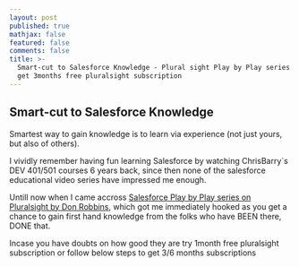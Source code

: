 ```yaml
---
layout: post
published: true
mathjax: false
featured: false
comments: false
title: >-
  Smart-cut to Salesforce Knowledge - Plural sight Play by Play series + Way to
  get 3months free pluralsight subscription
---
```

## Smart-cut to Salesforce Knowledge

Smartest way to gain knowledge is to learn via experience (not just yours, but also of others).

I vividly remember having fun learning Salesforce by watching ChrisBarry\`s DEV 401/501 courses 6 years back, since then none of the salesforce educational video series have impressed me enough.

Untill now when I came accross [Salesforce Play by Play series on Pluralsight by Don Robbins](https://app.pluralsight.com/library/search?i=1&m_Sort=relevance&q=play+by+play&q1=course&q2=salesforce&x1=categories&x2=tools), which got me immediately hooked as you get a chance to gain first hand knowledge from the folks who have BEEN there, DONE that.

Incase you have doubts on how good they are try 1month free pluralsight subscription or follow below steps to get 3/6 months subscriptions 


